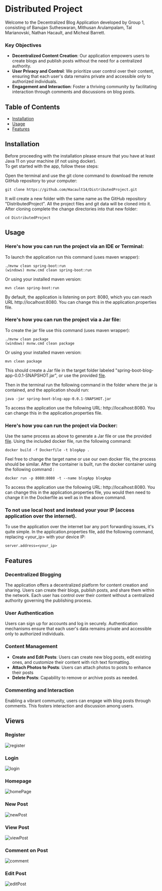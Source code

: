 # Distributed Project
Welcome to the Decentralized Blog Application developed by Group 1, consisting of Banujan Sutheswaran, Mithusan Arulampalam, Tal Marianovski, Nathan Hacault, and Micheal Barrett.


### Key Objectives
- **Decentralized Content Creation**: Our application empowers users to create blogs and publish posts without the need for a centralized authority.
- **User Privacy and Control**: We prioritize user control over their content, ensuring that each user's data remains private and accessible only to authorized individuals.
- **Engagement and Interaction**: Foster a thriving community by facilitating interaction through comments and discussions on blog posts.


## Table of Contents
- [Installation](#installation)
- [Usage](#usage)
- [Features](#features)


## Installation
Before proceeding with the installation please ensure that you have at least Java 11 on your machine (if not using docker).  
To get started with the app, follow these steps:

Open the terminal and use the git clone command to download the remote GitHub repository to your computer:
```
git clone https://github.com/Hacault14/DistributedProject.git
```
It will create a new folder with the same name as the GitHub repository "DistributedProject". All the project files and git data will be cloned into it. After cloning complete the change directories into that new folder:
```
cd DistributedProject
```

## Usage
### Here's how you can run the project via an IDE or Terminal:
To launch the application run this command (uses maven wrapper):
```
./mvnw clean spring-boot:run
(windows) mvnw.cmd clean spring-boot:run
```
Or using your installed maven version:
```
mvn clean spring-boot:run
```  
By default, the application is listening on port: 8080, which you can reach URL http://localhost:8080. You can change this in the application.properties file.
### Here's how you can run the project via a Jar file:
To create the jar file use this command (uses maven wrapper):
```
./mvnw clean package
(windows) mvnw.cmd clean package
```
Or using your installed maven version:
```
mvn clean package
```  
This should create a Jar file in the target folder labeled "spring-boot-blog-app-0.0.1-SNAPSHOT.jar", or use the provided [file](/target/spring-boot-blog-app-0.0.1-SNAPSHOT.jar).

Then in the terminal run the following command in the folder where the jar is contained, and the application should run:
```
java -jar spring-boot-blog-app-0.0.1-SNAPSHOT.jar
```
To access the application use the following URL: http://localhost:8080. You can change this in the application.properties file.

### Here's how you can run the project via Docker:
Use the same process as above to generate a Jar file or use the provided [file](/target/spring-boot-blog-app-0.0.1-SNAPSHOT.jar).
Using the included docker file, run the following command:  
```
docker build -f Dockerfile -t blogApp .
```
Feel free to change the target name or use our own docker file, the process should be similar. 
After the container is built, run the docker container using the following command :
```
docker run -p 8080:8080 -t --name blogApp blogApp
```
To access the application use the following URL: http://localhost:8080. You can change this in the application.properties file, you would then need to change it in the Dockerfile as well as in the above command.

### To not use local host and instead your your IP (access application over the internet).
To use the application over the internet bar any port forwarding issues, it's quite simple.
In the application.properties file, add the following command, replacing <your_ip> with your device IP:
```
server.address=<your_ip>
```

## Features

### Decentralized Blogging
The application offers a decentralized platform for content creation and sharing. Users can create their blogs, publish posts, and share them within the network. Each user has control over their content without a centralized authority governing the publishing process.

### User Authentication
Users can sign up for accounts and log in securely. Authentication mechanisms ensure that each user's data remains private and accessible only to authorized individuals.

### Content Management
- **Create and Edit Posts**: Users can create new blog posts, edit existing ones, and customize their content with rich text formatting.
- **Attach Photos to Posts**: Users can attach photos to posts to enhance their posts
- **Delete Posts**: Capability to remove or archive posts as needed.

### Commenting and Interaction
Enabling a vibrant community, users can engage with blog posts through comments. This fosters interaction and discussion among users.


## Views
### Register
![register](https://github.com/Hacault14/DistributedProject/assets/115104826/8e33e5a0-401c-46b9-92dc-91f14924d646)

### Login
![login](https://github.com/Hacault14/DistributedProject/assets/115104826/3a02c7f8-8aad-4953-9899-ad47cc13a5d7)


### Homepage
![homePage](https://github.com/Hacault14/DistributedProject/assets/115104826/549ac1a8-2a00-4391-9f53-e67a2ea0cccc)

### New Post
![newPost](https://github.com/Hacault14/DistributedProject/assets/115104826/bf3513c4-3cfe-472a-a442-cd689a648281)

### View Post
![viewPost](https://github.com/Hacault14/DistributedProject/assets/115104826/0a0f0efb-e80d-4dd2-8dab-13d058feb3e5)

### Comment on Post
![comment](https://github.com/Hacault14/DistributedProject/assets/115104826/75c49554-e65f-49fa-9592-d857c38c8d63)

### Edit Post
![editPost](https://github.com/Hacault14/DistributedProject/assets/115104826/b805a29a-81ab-412a-b015-8ae6d8072d92)
